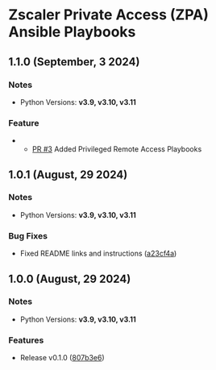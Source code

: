 # Zscaler Private Access (ZPA) Ansible Playbooks

## 1.1.0 (September, 3 2024)

### Notes

- Python Versions: **v3.9, v3.10, v3.11**

### Feature

* - [PR #3](https://github.com/zscaler/zpacloud-playbooks/pull/3) Added Privileged Remote Access Playbooks 



## 1.0.1 (August, 29 2024)

### Notes

- Python Versions: **v3.9, v3.10, v3.11**

### Bug Fixes

* Fixed README links and instructions ([a23cf4a](https://github.com/zscaler/zpacloud-playbooks/commit/a23cf4ab41325ee055c3af38948f959c01362ec5))



## 1.0.0 (August, 29 2024)

### Notes

- Python Versions: **v3.9, v3.10, v3.11**

### Features

* Release v0.1.0 ([807b3e6](https://github.com/zscaler/zpacloud-playbooks/commit/807b3e60804d609209fe6e041f60ba6aa10e617c))
